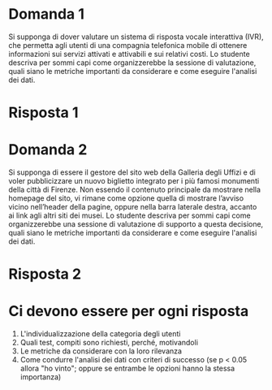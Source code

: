 # Domanda 1
Si supponga di dover valutare un sistema di risposta vocale interattiva (IVR), che permetta agli utenti di una compagnia telefonica mobile di ottenere informazioni sui servizi attivati e attivabili e sui relativi costi.  Lo studente descriva per sommi capi come organizzerebbe la sessione di valutazione, quali siano le metriche importanti da considerare e come eseguire l'analisi dei dati. 

# Risposta 1

# Domanda 2
Si supponga di essere il gestore del sito web della Galleria degli Uffizi e di voler pubblicizzare un nuovo biglietto integrato per i più famosi monumenti della città di Firenze. Non essendo il contenuto principale da mostrare nella homepage del sito, vi rimane come opzione quella di mostrare l’avviso vicino nell’header della pagine, oppure nella barra laterale destra, accanto ai link agli altri siti dei musei.  Lo studente descriva per sommi capi come organizzerebbe una sessione di valutazione di supporto a questa decisione, quali siano le metriche importanti da considerare e come eseguire l'analisi dei dati. 

# Risposta 2

# Ci devono essere per ogni risposta
1. L'individualizzazione della categoria degli utenti
2. Quali test, compiti sono richiesti, perché, motivandoli
3. Le metriche da considerare con la loro rilevanza
4. Come condurre l'analisi dei dati con criteri di successo (se p < 0.05 allora "ho vinto"; oppure se entrambe le opzioni hanno la stessa importanza)
